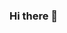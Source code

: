 ### Hi there 👋

<!--
- 🔭 I’m work for backend developer and frontend developer
- 🌱 I’m currently learning golang and Javascript
- 💬 Ask me about anything
- 📫 How to reach me: yusriltc@gmail.com
